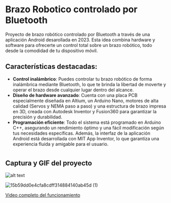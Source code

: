 # Brazo Robotico controlado por Bluetooth 

Proyecto de brazo robótico controlado por Bluetooth a través de una aplicación Android desarollada en 2023. Esta idea combina hardware y software para ofrecerte un control total sobre un brazo robótico, todo desde la comodidad de tu dispositivo móvil.

## Características destacadas:
- **Control inalámbrico**: Puedes controlar tu brazo robótico de forma inalámbrica mediante Bluetooth, lo que te brinda la libertad de moverte y operar el brazo desde cualquier lugar dentro del alcance.
- **Diseño de hardware avanzado**: Cuenta con una placa PCB especialmente diseñada en Altium, un Arduino Nano, motores de alta calidad (Servos y NEMA paso a paso) y una estructura de brazo impresa en 3D, creada con Autodesk Inventor y Fusion360 para garantizar la precisión y durabilidad.
- **Programación eficiente**: Todo el sistema está programado en Arduino C++, asegurando un rendimiento óptimo y una fácil modificación según tus necesidades específicas. Además, la interfaz de la aplicación Android está desarrollada con MIT App Inventor, lo que garantiza una experiencia fluida y amigable para el usuario.

#

## Captura y GIF del proyecto

![alt text](https://r2.easyimg.io/9pxngwbpz/1.png)

![15b59dd0e4cfa8cdff314884140ab45d (1)](https://github.com/njoaco/BrazoRobotico-Arduino/assets/162630044/7a529766-bea3-43bc-89ae-36eb90b50911)

[Video completo del funcionamiento](https://www.youtube.com/shorts/QfQL-Vt9-fI)
